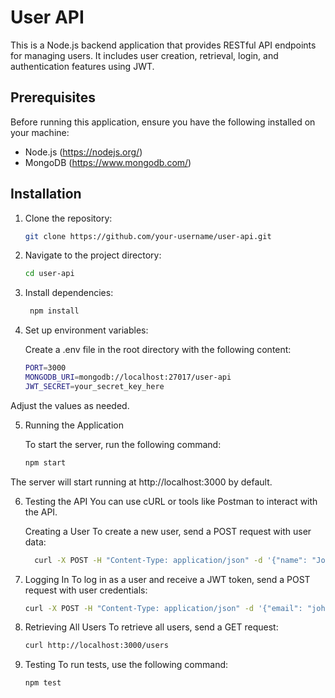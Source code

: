 # User API

This is a Node.js backend application that provides RESTful API endpoints for managing users. It includes user creation, retrieval, login, and authentication features using JWT.

## Prerequisites

Before running this application, ensure you have the following installed on your machine:

- Node.js (https://nodejs.org/)
- MongoDB (https://www.mongodb.com/)

## Installation

1. Clone the repository:

   ```bash
   git clone https://github.com/your-username/user-api.git
2. Navigate to the project directory:
   ```bash
   cd user-api

3. Install dependencies:
   ```bash
    npm install
4. Set up environment variables:

   Create a .env file in the root directory with the following content:
    ```bash
    PORT=3000
    MONGODB_URI=mongodb://localhost:27017/user-api
    JWT_SECRET=your_secret_key_here
  Adjust the values as needed.
  
5. Running the Application

    To start the server, run the following command:
    ```bash
    npm start
  The server will start running at http://localhost:3000 by default.

6. Testing the API
You can use cURL or tools like Postman to interact with the API.

    Creating a User
      To create a new user, send a POST request with user data:

    ```bash
      curl -X POST -H "Content-Type: application/json" -d '{"name": "John Doe", "email": "john@example.com"}' http://localhost:3000/users
7. Logging In
To log in as a user and receive a JWT token, send a POST request with user credentials:

   ```bash
   curl -X POST -H "Content-Type: application/json" -d '{"email": "john@example.com"}' http://localhost:3000/auth/login
8. Retrieving All Users
To retrieve all users, send a GET request:
    ```bash
    curl http://localhost:3000/users
9. Testing
To run tests, use the following command:
    ```bash
    npm test


   


